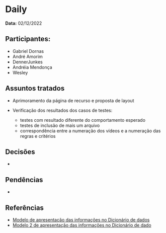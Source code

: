 # Daily

**Data:** 02/12/2022

## Participantes:
      
- Gabriel Dornas 
- André Amorim
- DennerJunkes
- Andréia Mendonça
- Wesley

## Assuntos tratados

- Aprimoramento da página de recurso e proposta de layout

- Verificação dos resultados dos casos de testes:
	- testes com resultado diferente do comportamento esperado
	- testes de inclusão de mais um arquivo
	- correspondência entre a numeração dos vídeos e a numeração das regras e critérios

## Decisões

-  

## Pendências

- 

## Referências

- [Modelo de apresentação das informações no Dicionário de dados](https://www.getdbt.com/mrr-playbook/#!/model/model.acme.customer_churn_month)
- [Modelo 2 de apresentação das informações no Dicionário de dado](https://dataedo.com/samples/html/Data_warehouse/doc/AdventureWorksDW_4/modules/Dimensions_97/tables/dbo_DimAccount_3698.html)
